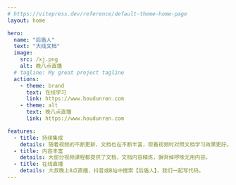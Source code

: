 ```yaml
---
# https://vitepress.dev/reference/default-theme-home-page
layout: home

hero:
  name: "后盾人"
  text: "大线文档"
  image:
    src: /xj.png
    alt: 晚八点直播
  # tagline: My great project tagline
  actions:
    - theme: brand
      text: 在线学习
      link: https://www.houdunren.com
    - theme: alt
      text: 晚八点直播
      link: https://www.houdunren.com

features:
  - title: 持续集成
    details: 随着视频的不断更新，文档也在不断丰富，观看视频时对照文档学习效果更好。
  - title: 内容丰富
    details: 大部分视频课程都提供了文档，文档内容精炼，摒弃掉啰嗦无用内容。
  - title: 在线直播
    details: 大叔晚上8点直播，抖音或B站中搜索【后盾人】，我们一起写代码。
---
```



